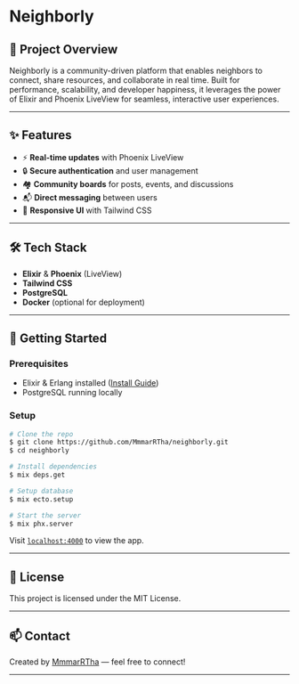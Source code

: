 # Neighborly

## 🚀 Project Overview
Neighborly is a community-driven platform that enables neighbors to connect, share resources, and collaborate in real time. Built for performance, scalability, and developer happiness, it leverages the power of Elixir and Phoenix LiveView for seamless, interactive user experiences.

---

## ✨ Features
- ⚡ **Real-time updates** with Phoenix LiveView
- 🔒 **Secure authentication** and user management
- 🏘️ **Community boards** for posts, events, and discussions
- 📬 **Direct messaging** between users
- 📱 **Responsive UI** with Tailwind CSS
---

## 🛠️ Tech Stack
- **Elixir** & **Phoenix** (LiveView)
- **Tailwind CSS**
- **PostgreSQL**
- **Docker** (optional for deployment)

---

## 🚦 Getting Started

### Prerequisites
- Elixir & Erlang installed ([Install Guide](https://elixir-lang.org/install.html))
- PostgreSQL running locally

### Setup
```bash
# Clone the repo
$ git clone https://github.com/MmmarRTha/neighborly.git
$ cd neighborly

# Install dependencies
$ mix deps.get

# Setup database
$ mix ecto.setup

# Start the server
$ mix phx.server
```
Visit [`localhost:4000`](http://localhost:4000) to view the app.

---

## 📄 License
This project is licensed under the MIT License.

---

## 📫 Contact
Created by [MmmarRTha](https://github.com/MmmarRTha) — feel free to connect!

---
